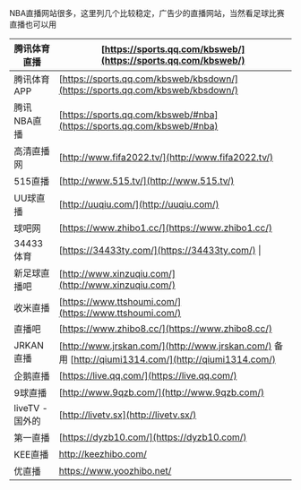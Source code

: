 NBA直播网站很多，这里列几个比较稳定，广告少的直播网站，当然看足球比赛直播也可以用

|腾讯体育直播|[https://sports.qq.com/kbsweb/](https://sports.qq.com/kbsweb/)|
|-|-|
|腾讯体育APP|[https://sports.qq.com/kbsweb/kbsdown/](https://sports.qq.com/kbsweb/kbsdown/)|
|腾讯NBA直播|[https://sports.qq.com/kbsweb/#nba](https://sports.qq.com/kbsweb/#nba)|
|高清直播网|[http://www.fifa2022.tv/](http://www.fifa2022.tv/)|
|515直播|[http://www.515.tv/](http://www.515.tv/)|
|UU球直播|[http://uuqiu.com/](http://uuqiu.com/)|
|球吧网|[https://www.zhibo1.cc/](https://www.zhibo1.cc/)|
|34433体育|[https://34433ty.com/](https://34433ty.com/) \||
|新足球直播吧|[http://www.xinzuqiu.com/](http://www.xinzuqiu.com/)|
|收米直播|[https://www.ttshoumi.com/](https://www.ttshoumi.com/)|
|直播吧|[https://www.zhibo8.cc/](https://www.zhibo8.cc/)|
|JRKAN直播|[http://www.jrskan.com/](http://www.jrskan.com/) 备用 [http://qiumi1314.com/](http://qiumi1314.com/)|
|企鹅直播|[https://live.qq.com/](https://live.qq.com/)|
|9球直播|[http://www.9qzb.com/](http://www.9qzb.com/)|
|liveTV - 国外的|[http://livetv.sx](http://livetv.sx/)|
|第一直播|[https://dyzb10.com/](https://dyzb10.com/)|
|KEE直播|http://keezhibo.com/|
|优直播|https://www.yoozhibo.net/|
